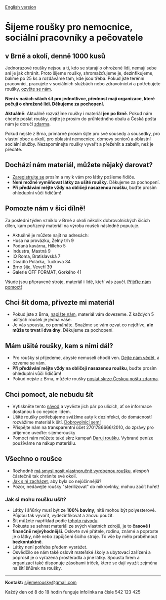 [English version](https://en.sijemerousky.cz/)

# Šijeme roušky pro nemocnice, sociální pracovníky a pečovatele

## v Brně a okolí, denně 1000 kusů

Jednorázové roušky nejsou a ti, kdo se starají o ohrožené lidi, nemají sebe ani je jak chránit. Proto šijeme roušky, shromažďujeme je, dezinfikujeme, balíme po 25 ks a rozdáváme tam, kde jsou třeba. Pokud jste terénní pracovníci, pracujete v sociálních službách nebo zdravotnictví a potřebujete roušky, [ozvěte se nám](https://docs.google.com/forms/d/e/1FAIpQLScT2zbyMPZp4LBdd6X_dBT3eAm15iF6gO4dS5KwYaPchdvWbA/viewform?usp=sf_link).

**Není v našich silách šít pro jednotlivce, přednost mají organizace, které pečují o ohrožené lidi. Děkujeme za pochopení.**

**Aktuálně:** Aktuálně rozvážíme roušky i materiál **jen po Brně**. Pokud nám chcete poslat roušky, dejte je prosím do průhledného obalu a Česká pošta nám je doručí [zdarma](https://www.ceskaposta.cz/-/ceska-posta-zdarma-prepravuje-rousky). 

Pokud nejste z Brna, primárně prosím šijte pro své sousedy a sousedky, pro vlastní obec a okolí, pro oblastní nemocnice, domovy seniorů a oblastní sociální služby. Nezapomínejte roušky vyvařit a přežehlit a zabalit, než je předáte.

## Dochází nám materiál, můžete nějaký darovat?
- [Zaregistrujte se](https://docs.google.com/forms/d/e/1FAIpQLSdmHxPWY3-xusaqLa7ixAWq3ss5JsBEoZo0ldEgsnW3hOFj3g/viewform?usp=sf_link) prosím a my k vám pro látky pošleme řidiče. 
- **Není možné vyměňovat látky za ušité roušky.** Děkujeme za pochopení.
- **Při předávání mějte vždy na obličeji nasazenou roušku**, buďte prosím ohleduplní vůči řidičům!

## Pomozte nám v šicí dílně!
Za poslední týden vzniklo v Brně a okolí několik dobrovolnických šicích dílen, kam pořízený materiál na výrobu roušek následně poputuje. 
- Aktuálně je můžete najít na adresách:
- Husa na provázku, Zelný trh 9
- Podaná kavárna, Hilleho 5
- Industra, Mastná 9
- IQ Roma, Bratislavská 7
- Divadlo Polárka, Tučkova 34
- Brno šije, Veveří 39 
- Galerie OFF FORMAT, Gorkého 41

Všude jsou připravené stroje, materiál i lidé, kteří vás zaučí. [Přijďte nám pomoct!](https://www.ced-brno.cz/rousky) 

## Chci šít doma, přivezte mi materiál
- Pokud jste z Brna, [napište nám](https://docs.google.com/forms/d/e/1FAIpQLSdmHxPWY3-xusaqLa7ixAWq3ss5JsBEoZo0ldEgsnW3hOFj3g/viewform?usp=sf_link), materiál vám dovezeme. Z každých 5 ušitých roušek je jedna vaše. 
- Je vás spousta, co pomáháte. Snažíme se vám ozvat co nejdříve, **ale může to trvat i dva dny**. Děkujeme za pochopení.

## Mám ušité roušky, kam s nimi dál?
- Pro roušky si přijedeme, abyste nemuseli chodit ven. [Dejte nám vědět](https://docs.google.com/forms/d/e/1FAIpQLSdmHxPWY3-xusaqLa7ixAWq3ss5JsBEoZo0ldEgsnW3hOFj3g/viewform?usp=sf_link), a ozveme se vám.
- **Při předávání mějte vždy na obličeji nasazenou roušku**, buďte prosím ohleduplní vůči řidičům!
- Pokud nejste z Brna, můžete roušky [poslat skrze Českou poštu zdarma](https://www.ceskaposta.cz/-/ceska-posta-zdarma-prepravuje-rousky).

## Chci pomoct, ale nebudu šít
- Vytiskněte tento [návod](https://drive.google.com/file/d/1jOadZlnYxfrnmT8MQqnZtCpBY7mKhgs1/view?usp=sharing) a vyvěste jich pár po ulicích, ať se informace dostanou k co nejvíce lidem.
- Ušité roušky potřebujeme svážíme auty k dezinfekci, do domácností rozvážíme materiál k šití. [Dobrovolnící sem!](https://forms.gle/gsR5SUx9Ep1wG3bt7)
- Přispějte nám na transparentní účet 2701786666/2010, do zprávy pro příjemce uveďte: sijemerousky
- Pomoct nám můžete také skrz kampaň [Daruj roušku](https://www.darujme.cz/projekt/1202799?fbclid=IwAR3l5Kg2ZZ-FWkN_-YkxEJphsGRObclgm0yS6nTmMji0dYivKiHGY0TvTQU#informace). Vybrané peníze používáme na nákup materiálu.

## Všechno o roušce
- Rozhodně [má smysl nosit vlastnoručně vyrobenou roušku](https://www.okoronaviru.cz/nosit-vlastnorucne-usitou-rousku-ma-smysl-nepodcente-jeji-material-a-sterilizaci/), alespoň částečně tak chráníte své okolí.
- [Jak s ní zacházet](https://scontent-prg1-1.xx.fbcdn.net/v/t1.15752-9/89870226_237727443933011_1964651537363894272_n.jpg?_nc_cat=105&_nc_sid=b96e70&_nc_ohc=dVfo8V14Zp4AX8Dj61Y&_nc_ht=scontent-prg1-1.xx&oh=dbc6920533f1e772bf43a4f1ca86ea3f&oe=5E93B966), aby byla co nejúčinnější?
- Pozor, nedávejte roušky "sterilizovat" do mikrovlnky, mohou začít hořet!

### Jak si mohu roušku ušít?
- Látky i šňůrky musí být ze **100% bavlny**, nitě mohou být polyesterové. Půjdou tak vyvařit, vydezinfikovat a znovu použít.
- Šít můžete například podle [tohoto návodu](https://drive.google.com/file/d/1jOadZlnYxfrnmT8MQqnZtCpBY7mKhgs1/view?usp=sharing).
- Pokuste se sehnat materiál ze svých vlastních zdrojů, je to **časově i finančně nejvýhodnější**. Oslovte své přátele, rodinu, známé a poproste je o látky, nitě nebo zapůjčení šicího stroje. To vše by mělo proběhnout **bezkontaktně**. 
- Látky není potřeba předem vysrážet.
- Osvědčilo se nám také oslovit mateřské školy a ubytovací zařízení a poprosit je o vyřazená prostěradla a jiné látky. Spousta firem a organizací také disponuje zásobami triček, které se dají využít zejména na šití šňůrek na roušky. 


_________________________________________________________________________________

**Kontakt:** [sijemerousky@gmail.com](mailto:sijemerousky@gmail.com)

Každý den od 8 do 18 hodin funguje infolinka na čísle 542 123 425


